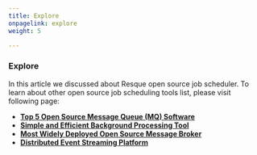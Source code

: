 ```yaml
---
title: Explore
onpagelink: explore
weight: 5

---
```


### **Explore**

In this article we discussed about Resque open source job scheduler. To learn about other open source job scheduling tools list, please visit following page:

*   **[Top 5 Open Source Message Queue (MQ) Software](https://blog.containerize.com/2021/07/09/top-5-open-source-message-queue-software-in-2021/)**
*   **[Simple and Efficient Background Processing Tool](https://products.containerize.com/message-queue-software/sidekiq/)**
*   **[Most Widely Deployed Open Source Message Broker](https://products.containerize.com/message-queue-software/rabbitmq/)**
*   **[Distributed Event Streaming Platform](https://products.containerize.com/message-queue-software/kafka/)**


